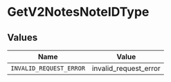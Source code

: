# GetV2NotesNoteIDType


## Values

| Name                    | Value                   |
| ----------------------- | ----------------------- |
| `INVALID_REQUEST_ERROR` | invalid_request_error   |